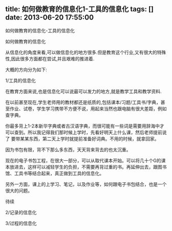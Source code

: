 title: 如何做教育的信息化1-工具的信息化
tags: []
date: 2013-06-20 17:55:00
---

如何做教育的信息化-工具的信息化

如何做教育的信息化

从信息化的角度来看,可以做信息化的地方很多.但是教育这个行业,又有很大的特殊性,因此很多方面都在尝试,并且艰难的推进着.
<!--more-->
大概的方向分为如下:

1/工具的信息化

在教育方面来说,也是信息化可以说最可以发力的地方,就是教学工具和教学资料.

在以前甚至现在,学生老师用的教材都还是纸质的,包括课本/习题/工具书/字典，甚至作业、试卷，学生学习携带不方便不说，用起来当然也跟电脑有很大差距，例如查字典。

你最多背上1-2本新华字典或者古汉语字典，而很可能有一些词是需要用辞海中才可以查到。所以我记得我们那时候上学时，先看好明天上什么课，然后老师提前说了 要带某某东西，第二天上学时就提前准备好词典。不用的时候，就拿回家。

因为书包有限，背不下那么多东西，天天背来背去的也太沉重。

现在的电子书包工程，在很大一部分，可以从取代课本开始。可以将几十个G的课本放进去，这样可以减轻学生的负担，不需要再背过重的书。再延伸出去，跟图书馆、工具书等结合起来，真正做到工具的信息化。

另外一方面，课上的上学习、笔记，以及作业等，如何跟电子书包结合，也是一个很大的问题。

待续

2/记录的信息化

3/过程的信息化